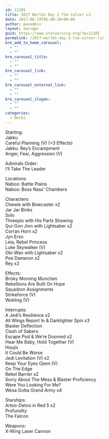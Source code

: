 ```yaml
---
id: 11385
title: 2017 Worlds Day 2 Tim Culver LS
date: 2017-08-19T06:09:10+00:00
author: pwsadmin
layout: swccgpc
guid: https://www.starwarsccg.org/?p=11385
permalink: /2017-worlds-day-2-tim-culver-ls/
bre_add_to_home_carousel:
  - ""
  - ""
bre_carousel_title:
  - ""
  - ""
bre_carousel_link:
  - ""
  - ""
bre_carousel_external_link:
  - ""
  - ""
bre_carousel_slogan:
  - ""
  - ""
categories:
  - Decks
---
```

Starting:  
Jakku  
Careful Planning (V) (+3 Effects)  
Jakku: Rey&#8217;s Encampment  
Anger, Fear, Aggression (V)

Admirals Order:  
I&#8217;ll Take The Leader

Locations:  
Naboo: Battle Plains  
Naboo: Boss Nass&#8217; Chambers

Characters:  
Chewie with Bowcaster x2  
Jar Jar Binks  
Solo  
Threepio with His Parts Showing  
Qui-Gon Jinn with Lightsaber x2  
Corran Horn x2  
Jyn Erso  
Leia, Rebel Princess  
Luke Skywalker (V)  
Obi-Wan with Lightsaber x2  
Poe Dameron x2  
Rey x2

Effects:  
Brisky Morning Munchen  
Rebellions Are Built On Hope  
Squadron Assignments  
Strikeforce (V)  
Wokling (V)

Interrupts:  
A Jedi&#8217;s Resilience x2  
All Wings Report In & Darklighter Spin x3  
Blaster Deflection  
Clash of Sabers  
Escape Pod & We&#8217;re Doomed x2  
Hear Me Baby, Hold Together (V)  
Houjix  
It Could Be Worse  
Jedi Levitation (V) x2  
Keep Your Eyes Open (V)  
On The Edge  
Rebel Barrier x2  
Sorry About The Mess & Blaster Proficiency  
Were You Looking For Me?  
Wesa Gotta Grand Army x4

Starships:  
Artoo-Detoo in Red 5 x2  
Profundity  
The Falcon

Weapons:  
X-Wing Laser Cannon